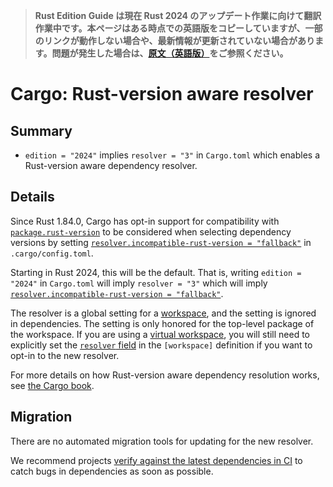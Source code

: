 > **Rust Edition Guide は現在 Rust 2024 のアップデート作業に向けて翻訳作業中です。本ページはある時点での英語版をコピーしていますが、一部のリンクが動作しない場合や、最新情報が更新されていない場合があります。問題が発生した場合は、[原文（英語版）](https://doc.rust-lang.org/nightly/edition-guide/introduction.html)をご参照ください。**

# Cargo: Rust-version aware resolver

## Summary

- `edition = "2024"` implies `resolver = "3"` in `Cargo.toml` which enables a Rust-version aware dependency resolver.

## Details

Since Rust 1.84.0, Cargo has opt-in support for compatibility with
[`package.rust-version`] to be considered when selecting dependency versions
by setting [`resolver.incompatible-rust-version = "fallback"`] in `.cargo/config.toml`.

Starting in Rust 2024, this will be the default.
That is, writing `edition = "2024"` in `Cargo.toml` will imply `resolver = "3"`
which will imply [`resolver.incompatible-rust-version = "fallback"`].

The resolver is a global setting for a [workspace], and the setting is ignored in dependencies.
The setting is only honored for the top-level package of the workspace.
If you are using a [virtual workspace], you will still need to explicitly set the [`resolver` field]
in the `[workspace]` definition if you want to opt-in to the new resolver.

For more details on how Rust-version aware dependency resolution works, see [the Cargo book](../../cargo/reference/resolver.html#rust-version).

[`package.rust-version`]: ../../cargo/reference/rust-version.html
[`resolver.incompatible-rust-version = "fallback"`]: ../../cargo/reference/config.html#resolverincompatible-rust-versions
[workspace]: ../../cargo/reference/workspaces.html
[virtual workspace]: ../../cargo/reference/workspaces.html#virtual-workspace
[`resolver` field]: ../../cargo/reference/resolver.html#resolver-versions

## Migration

There are no automated migration tools for updating for the new resolver.

We recommend projects
[verify against the latest dependencies in CI](../../cargo/guide/continuous-integration.html#verifying-latest-dependencies)
to catch bugs in dependencies as soon as possible.
